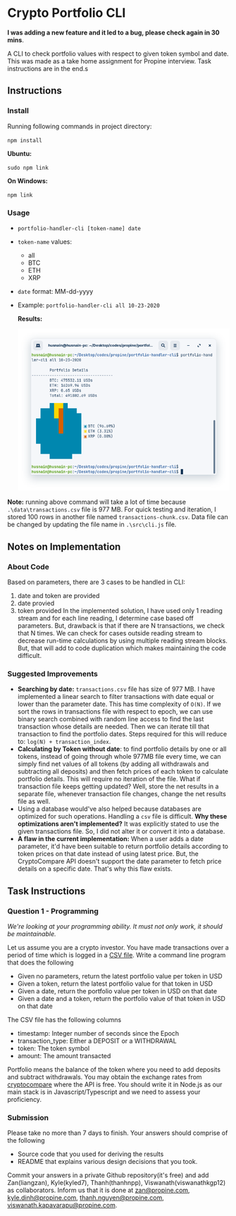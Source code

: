 # Crypto Portfolio CLI
**I was adding a new feature and it led to a bug, please check again in 30 mins**.

A CLI to check portfolio values with respect to given token symbol and date. This was made as a take home assignment for Propine interview. Task instructions are in the end.s

## Instructions
### Install
Running following commands in project directory: 

`npm install`

**Ubuntu:**

`sudo npm link`

**On Windows:**

`npm link`

### Usage
- `portfolio-handler-cli [token-name] date`
- `token-name` values:
    - all
    - BTC
    - ETH
    - XRP
- `date` format: MM-dd-yyyy
- Example: `portfolio-handler-cli all 10-23-2020`

    **Results:**

    ![CLI Screenshot](./screenshots/cli.png)

**Note:** running above command will take a lot of time because `.\data\transactions.csv` file is 977 MB. For quick testing and iteration, I stored 100 rows in another file named `transactions-chunk.csv`. Data file can be changed by updating the file name in `.\src\cli.js` file.

## Notes on Implementation
### About Code
Based on parameters, there are 3 cases to be handled in CLI:
1. date and token are provided
2. date provied
3. token provided
In the implemented solution, I have used only 1 reading stream and for each line reading, I determine case based off parameters. But, drawback is that if there are N transactions, we check that N times. We can check for cases outside reading stream to decrease run-time calculations by using multiple reading stream blocks. But, that will add to code duplication which makes maintaining the code difficult.

### Suggested Improvements
- **Searching by date:** `transactions.csv` file has size of 977 MB. I have implemented a linear search to filter transactions with date equal or lower than the parameter date. This has time complexity of `O(N)`. 
If we sort the rows in transactions file with respect to epoch, we can use binary search combined with random line access to find the last transaction whose details are needed. Then we can iterate till that transaction to find the portfolio dates. Steps required for this will reduce to: `log(N) + transaction_index`.
- **Calculating by Token without date**: to find portfolio details by one or all tokens, instead of going through whole 977MB file every time, we can simply find net values of all tokens (by adding all withdrawals and subtracting all deposits) and then fetch prices of each token to calculate portfolio details. This will require no iteration of the file.
What if transaction file keeps getting updated? Well, store the net results in a separate file, whenever transaction file changes, change the net results file as well.
- Using a database would've also helped because databases are optimized for such operations. Handling a `csv` file is difficult.
**Why these optimizations aren't implemented?**
It was explicitly stated to use the given transactions file. So, I did not alter it or convert it into a database.
- **A flaw in the current implementation:** When a user adds a date parameter, it'd have been suitable to return portfolio details according to token prices on that date instead of using latest price. But, the CryptoCompare API doesn't support the date parameter to fetch price details on a specific date. That's why this flaw exists.

## Task Instructions
### Question 1 - Programming
_We're looking at your programming ability. It must not only work, it should be maintainable._

Let us assume you are a crypto investor. You have made transactions over a period of time which is logged in a [CSV file](https://s3-ap-southeast-1.amazonaws.com/static.propine.com/transactions.csv.zip). Write a command line program that does the following

 - Given no parameters, return the latest portfolio value per token in USD
 - Given a token, return the latest portfolio value for that token in USD
 - Given a date, return the portfolio value per token in USD on that date
 - Given a date and a token, return the portfolio value of that token in USD on that date

The CSV file has the following columns
 - timestamp: Integer number of seconds since the Epoch
 - transaction_type: Either a DEPOSIT or a WITHDRAWAL
 - token: The token symbol
 - amount: The amount transacted

Portfolio means the balance of the token where you need to add deposits and subtract withdrawals. You may obtain the exchange rates from [cryptocompare](https://min-api.cryptocompare.com/) where the API is free. You should write it in Node.js as our main stack is in Javascript/Typescript and we need to assess your proficiency.


### Submission

Please take no more than 7 days to finish. Your answers should comprise of the following

  - Source code that you used for deriving the results
  - README that explains various design decisions that you took.
  
Commit your answers in a private Github repository(it's free) and add Zan(liangzan), Kyle(kyled7), Thanh(thanhnpp), Viswanath(viswanathkgp12) as collaborators. Inform us that it is done at zan@propine.com, kyle.dinh@propine.com, thanh.nguyen@propine.com, viswanath.kapavarapu@propine.com.
